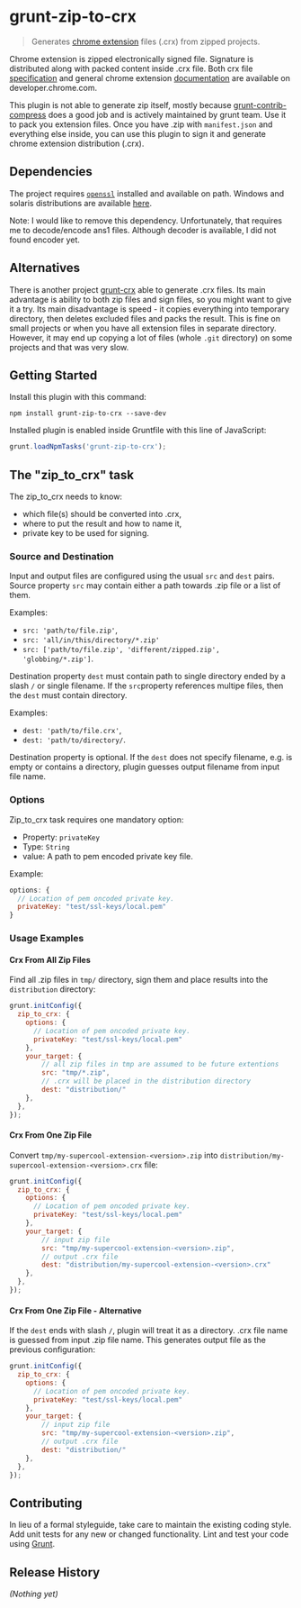 # grunt-zip-to-crx

> Generates [chrome extension](https://developer.chrome.com/extensions) files (.crx) from zipped projects.

Chrome extension is zipped electronically signed file. Signature is distributed along with packed content inside .crx file. Both crx file [specification](https://developer.chrome.com/extensions/crx) and general chrome extension [documentation](https://developer.chrome.com/extensions) are available on developer.chrome.com.

This plugin is not able to generate zip itself, mostly because [grunt-contrib-compress](https://github.com/gruntjs/grunt-contrib-compress#readme) does a good job and is actively maintained by grunt team. Use it to pack you extension files. Once you have .zip with `manifest.json` and everything else inside, you can use this plugin to sign it and generate chrome extension distribution (.crx).

## Dependencies
The project requires [`openssl`](http://www.openssl.org/) installed and available on path. Windows and solaris distributions are available [here](https://www.openssl.org/related/binaries.html). 

Note: I would like to remove this dependency. Unfortunately, that requires me to decode/encode ans1 files. Although decoder is available, I did not found encoder yet.

## Alternatives
There is another project [grunt-crx](https://github.com/oncletom/grunt-crx) able to generate .crx files. Its main advantage is ability to both zip files and sign files, so you might want to give it a try. Its main disadvantage is speed - it copies everything into temporary directory, then deletes excluded files and packs the result. This is fine on small projects or when you have all extension files in separate directory. However, it may end up copying a lot of files (whole `.git` directory) on some projects and that was very slow.

## Getting Started
Install this plugin with this command:

```shell
npm install grunt-zip-to-crx --save-dev
```

Installed plugin is enabled inside Gruntfile with this line of JavaScript:

```js
grunt.loadNpmTasks('grunt-zip-to-crx');
```

## The "zip_to_crx" task
The zip_to_crx needs to know:
* which file(s) should be converted into .crx,
* where to put the result and how to name it,
* private key to be used for signing.

### Source and Destination
Input and output files are configured using the usual `src` and `dest` pairs. Source property `src` may contain either a path towards .zip file or a list of them.

Examples:
* `src: 'path/to/file.zip'`,
* `src: 'all/in/this/directory/*.zip'`
* `src: ['path/to/file.zip', 'different/zipped.zip', 'globbing/*.zip']`.

Destination property `dest` must contain path to single directory ended by a slash `/` or single filename. If the `src`property references multipe files,  then the `dest` must contain directory. 

Examples:
* `dest: 'path/to/file.crx'`,
* `dest: 'path/to/directory/`.

Destination property is optional. If the `dest` does not specify filename, e.g. is empty or contains a directory, plugin guesses output filename from input file name.

### Options
Zip_to_crx task requires one mandatory option:
* Property: `privateKey` 
* Type: `String` 
* value: A path to pem encoded private key file.

Example:
```js
options: {
  // Location of pem oncoded private key. 
  privateKey: "test/ssl-keys/local.pem"
}
```

### Usage Examples

#### Crx From All Zip Files
Find all .zip files in `tmp/` directory, sign them and place results into the `distribution` directory:
```js
grunt.initConfig({
  zip_to_crx: {
    options: {
      // Location of pem oncoded private key. 
      privateKey: "test/ssl-keys/local.pem"
    },
    your_target: {
        // all zip files in tmp are assumed to be future extentions
        src: "tmp/*.zip", 
        // .crx will be placed in the distribution directory
        dest: "distribution/"
    },
  },
});
```

#### Crx From One Zip File
Convert `tmp/my-supercool-extension-<version>.zip` into `distribution/my-supercool-extension-<version>.crx` file:
```js
grunt.initConfig({
  zip_to_crx: {
    options: {
      // Location of pem oncoded private key. 
      privateKey: "test/ssl-keys/local.pem"
    },
    your_target: {
        // input zip file
        src: "tmp/my-supercool-extension-<version>.zip", 
        // output .crx file
        dest: "distribution/my-supercool-extension-<version>.crx"
    },
  },
});
```

#### Crx From One Zip File - Alternative
If the `dest` ends with slash `/`, plugin will treat it as a directory. .crx file name is guessed from input .zip file name. This generates output file as the previous configuration:
```js
grunt.initConfig({
  zip_to_crx: {
    options: {
      // Location of pem oncoded private key. 
      privateKey: "test/ssl-keys/local.pem"
    },
    your_target: {
        // input zip file
        src: "tmp/my-supercool-extension-<version>.zip", 
        // output .crx file
        dest: "distribution/"
    },
  },
});
```

## Contributing
In lieu of a formal styleguide, take care to maintain the existing coding style. Add unit tests for any new or changed functionality. Lint and test your code using [Grunt](http://gruntjs.com/).

## Release History
_(Nothing yet)_
